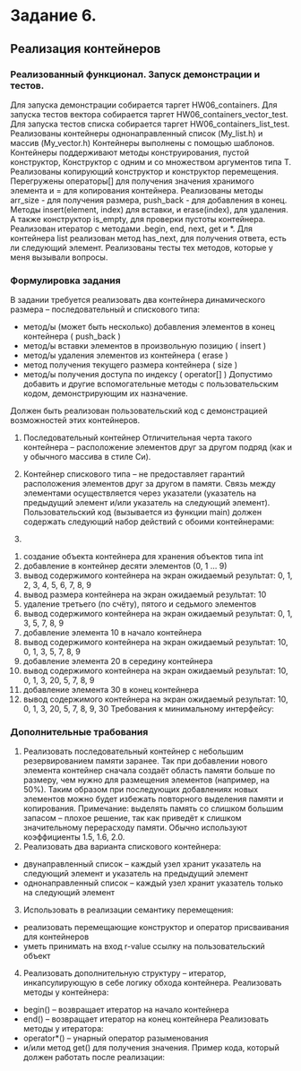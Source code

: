 # Задание 6.
## Реализация контейнеров

### Реализованный функционал. Запуск демонстрации и тестов.
Для запуска демонстрации собирается таргет HW06_containers.
Для запуска тестов вектора собирается таргет HW06_containers_vector_test.
Для запуска тестов списка собирается таргет HW06_containers_list_test.
Реализованы контейнеры однонаправленный список (My_list.h) и массив (My_vector.h)
Контейнеры выполнены с помощью шаблонов.
Контейнеры поддерживают методы конструирования, пустой конструктор, Конструктор с одним и со множеством аргументов 
типа T.
Реализованы копирующий конструктор и конструктор перемещения.
Перегружены операторы[] для получения значения хранимого элемента и = для копирования контейнера.
Реализованы методы arr_size - для получения размера, push_back - для добавления в конец.
Методы insert(element, index) для вставки, и erase(index), для удаления. А также конструктор is_empty, для проверки 
пустоты контейнера.
Реализован итератор с методами .begin, end, next, get и *.
Для контейнера list реализован метод has_next, для получения ответа, есть ли следующий элемент.
Реализованы тесты тех методов, которые у меня вызывали вопросы.
### Формулировка задания
В задании требуется реализовать два контейнера динамического размера – последовательный и
спискового типа:
- метод/ы (может быть несколько) добавления элементов в конец контейнера ( push_back )
- метод/ы вставки элементов в произвольную позицию ( insert )
- метод/ы удаления элементов из контейнера ( erase )
- метод получения текущего размера контейнера ( size )
- метод/ы получения доступа по индексу ( operator[] )
  Допустимо добавить и другие вспомогательные методы с пользовательским кодом,
  демонстрирующим их назначение.

Должен быть реализован пользовательский код с демонстрацией возможностей этих контейнеров.
1) Последовательный контейнер
   Отличительная черта такого контейнера – расположение элементов друг за другом подряд
   (как и у обычного массива в стиле Си).

1) Контейнер спискового типа – не предоставляет гарантий расположения элементов друг за
   другом в памяти. Связь между элементами осуществляется через указатели (указатель на
   предыдущий элемент и/или указатель на следующий элемент).
   Пользовательский код (вызывается из функции main) должен содержать следующий набор
   действий с обоими контейнерами:
2) 
1. создание объекта контейнера для хранения объектов типа int
2. добавление в контейнер десяти элементов (0, 1 … 9)
3. вывод содержимого контейнера на экран
   ожидаемый результат: 0, 1, 2, 3, 4, 5, 6, 7, 8, 9
4. вывод размера контейнера на экран
   ожидаемый результат: 10
5. удаление третьего (по счёту), пятого и седьмого элементов
6. вывод содержимого контейнера на экран
   ожидаемый результат: 0, 1, 3, 5, 7, 8, 9
7. добавление элемента 10 в начало контейнера
8. вывод содержимого контейнера на экран
   ожидаемый результат: 10, 0, 1, 3, 5, 7, 8, 9
9. добавление элемента 20 в середину контейнера
10. вывод содержимого контейнера на экран
    ожидаемый результат: 10, 0, 1, 3, 20, 5, 7, 8, 9
11. добавление элемента 30 в конец контейнера
12. вывод содержимого контейнера на экран
    ожидаемый результат: 10, 0, 1, 3, 20, 5, 7, 8, 9, 30
    Требования к минимальному интерфейсу:

### Дополнительные трабования
1. Реализовать последовательный контейнер с небольшим
резервированием памяти заранее. Так при добавлении нового элемента контейнер сначала
создаёт область памяти больше по размеру, чем нужно для размещения элементов (например, на
50%). Таким образом при последующих добавлениях новых элементов можно будет избежать
повторного выделения памяти и копирования.
Примечание: выделять память со слишком большим запасом – плохое решение, так как приведёт к
слишком значительному перерасходу памяти. Обычно используют коэффициенты 1.5, 1.6, 2.0.
2. Реализовать два варианта спискового контейнера:
- двунаправленный список – каждый узел хранит указатель на следующий элемент и
указатель на предыдущий элемент
- однонаправленный список – каждый узел хранит указатель только на следующий элемент
 
3. Использовать в реализации семантику перемещения:
- реализовать перемещающие конструктор и оператор присваивания для контейнеров
- уметь принимать на вход r-value ссылку на пользовательский объект
4. Реализовать дополнительную структуру – итератор, инкапсулирующую
в себе логику обхода контейнера. Реализовать методы у контейнера:
- begin() – возвращает итератор на начало контейнера
- end() – возвращает итератор на конец контейнера
  Реализовать методы у итератора:
- operator*() – унарный оператор разыменования
- и/или метод get() для получения значения.
  Пример кода, который должен работать после реализации: